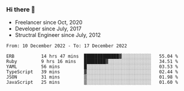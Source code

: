 ### Hi there 👋

- Freelancer since Oct, 2020
- Developer since July, 2017
- Structral Engineer since July, 2012

<!--START_SECTION:waka-->

```text
From: 10 December 2022 - To: 17 December 2022

ERB          14 hrs 47 mins  █████████████▓░░░░░░░░░░░   55.04 %
Ruby         9 hrs 16 mins   ████████▓░░░░░░░░░░░░░░░░   34.51 %
YAML         56 mins         █░░░░░░░░░░░░░░░░░░░░░░░░   03.53 %
TypeScript   39 mins         ▓░░░░░░░░░░░░░░░░░░░░░░░░   02.44 %
JSON         31 mins         ▒░░░░░░░░░░░░░░░░░░░░░░░░   01.98 %
JavaScript   25 mins         ▒░░░░░░░░░░░░░░░░░░░░░░░░   01.60 %
```

<!--END_SECTION:waka-->
